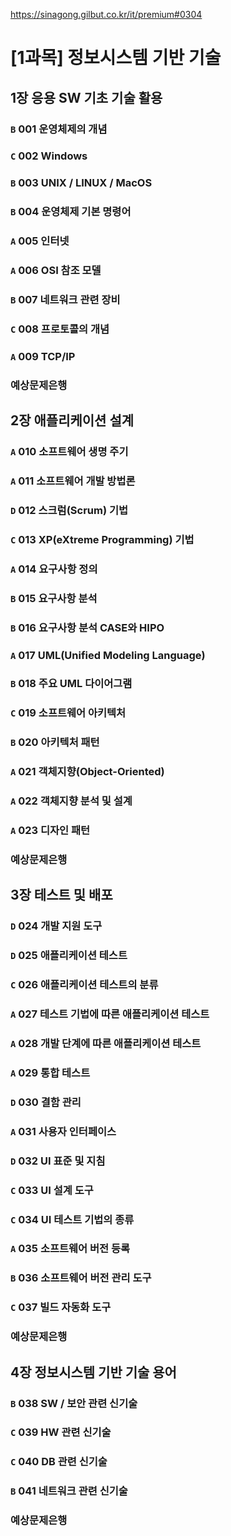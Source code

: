 https://sinagong.gilbut.co.kr/it/premium#0304

# [1과목] 정보시스템 기반 기술
## 1장 응용 SW 기초 기술 활용
### `B` 001 운영체제의 개념
### `C` 002 Windows
### `B` 003 UNIX / LINUX / MacOS
### `B` 004 운영체제 기본 명령어
### `A` 005 인터넷
### `A` 006 OSI 참조 모델
### `B` 007 네트워크 관련 장비
### `C` 008 프로토콜의 개념
### `A` 009 TCP/IP
### 예상문제은행


## 2장 애플리케이션 설계

### `A` 010 소프트웨어 생명 주기
### `A` 011 소프트웨어 개발 방법론
### `D` 012 스크럼(Scrum) 기법
### `C` 013 XP(eXtreme Programming) 기법
### `A` 014 요구사항 정의
### `B` 015 요구사항 분석
### `B` 016 요구사항 분석 CASE와 HIPO
### `A` 017 UML(Unified Modeling Language)
### `B` 018 주요 UML 다이어그램
### `C` 019 소프트웨어 아키텍처
### `B` 020 아키텍처 패턴
### `A` 021 객체지향(Object-Oriented)
### `A` 022 객체지향 분석 및 설계
### `A` 023 디자인 패턴
### 예상문제은행

## 3장 테스트 및 배포

### `D` 024 개발 지원 도구
### `D` 025 애플리케이션 테스트
### `C` 026 애플리케이션 테스트의 분류
### `A` 027 테스트 기법에 따른 애플리케이션 테스트
### `A` 028 개발 단계에 따른 애플리케이션 테스트
### `A` 029 통합 테스트
### `D` 030 결함 관리
### `A` 031 사용자 인터페이스
### `D` 032 UI 표준 및 지침
### `C` 033 UI 설계 도구
### `C` 034 UI 테스트 기법의 종류
### `A` 035 소프트웨어 버전 등록
### `B` 036 소프트웨어 버전 관리 도구
### `C` 037 빌드 자동화 도구
### 예상문제은행

## 4장 정보시스템 기반 기술 용어

### `B` 038 SW / 보안 관련 신기술
### `C` 039 HW 관련 신기술
### `C` 040 DB 관련 신기술
### `B` 041 네트워크 관련 신기술
### 예상문제은행

